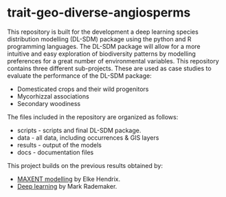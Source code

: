 # trait-geo-diverse-angiosperms
This repository is built for the development a deep learning species distribution modelling (DL-SDM) package using the python and R programming languages. The DL-SDM package will allow for a more intuitive and easy exploration of biodiversity patterns by modelling preferences for a great number of environmental variables. 
This repository contains three different sub-projects. These are used as case studies to evaluate the performance of the DL-SDM package:

* Domesticated crops and their wild progenitors
* Mycorhizzal associations
* Secondary woodiness

The files included in the repository are organized as follows:

* scripts - scripts and final DL-SDM package.
* data - all data, including occurrences & GIS layers
* results - output of the models
* docs - documentation files

This project builds on the previous results obtained by:

- [MAXENT modelling](https://github.com/naturalis/trait-geo-diverse-ungulates) by Elke Hendrix.
- [Deep learning](https://github.com/naturalis/trait-geo-diverse-dl) by Mark Rademaker.
